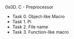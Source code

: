 0x0D. C - Preprocessor
- Task 0. Object-like Macro
- Task 1. Pi
- Task 2. File name
- Task 3. Function-like macro